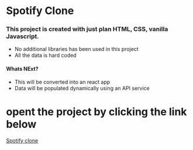 # Spotify Clone


### This project is created with just plan HTML, CSS, vanilla Javascript.
- No additional libraries has been used in this project
- All the data is hard coded


#### Whats NExt?
- This will be converted into an react app 
- Data will be populated dynamically using an API service


# opent the project by clicking the link below
<a href="https://mo-xiyad.github.io/Build-Week-Project/
">Spotify clone</a>
